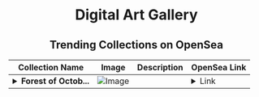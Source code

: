 <div align="center">

# Digital Art Gallery

## Trending Collections on OpenSea

| Collection Name                       | Image                                                                                     | Description                       | OpenSea Link                                                                                          |
|---------------------------------------|-------------------------------------------------------------------------------------------|-----------------------------------|--------------------------------------------------------------------------------------------------------|
| **<details><summary>Forest of Octob...</summary>Forest of October- 13</details>** | ![Image](https://i.seadn.io/s/raw/files/ccbf9a5c54604f912d860d709ce11559.png?w=500&auto=format?w=200&auto=format) |  | <details><summary>Link</summary>[Forest of October- 13](https://opensea.io/collection/forest-of-october-13)</details> |

</div>